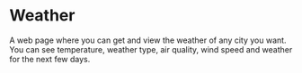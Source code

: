 # Weather
A web page where you can get and view the weather of any city you want.
You can see temperature, weather type, air quality, wind speed and weather for the next few days.
